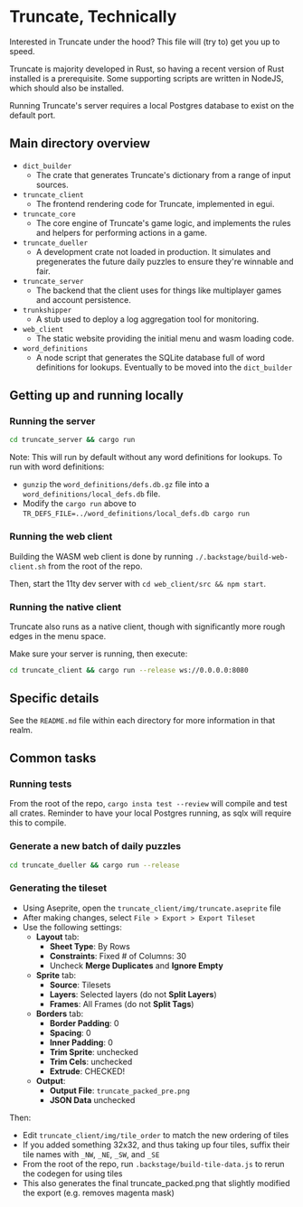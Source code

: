 # Truncate, Technically

Interested in Truncate under the hood? This file will (try to) get you up to speed.

Truncate is majority developed in Rust, so having a recent version of Rust installed is a prerequisite.
Some supporting scripts are written in NodeJS, which should also be installed.

Running Truncate's server requires a local Postgres database to exist on the default port.

## Main directory overview

- `dict_builder`
  - The crate that generates Truncate's dictionary from a range of input sources.
- `truncate_client`
  - The frontend rendering code for Truncate, implemented in egui.
- `truncate_core`
  - The core engine of Truncate's game logic, and implements the rules and helpers for performing actions in a game.
- `truncate_dueller`
  - A development crate not loaded in production. It simulates and pregenerates the future daily puzzles to ensure they're winnable and fair.
- `truncate_server`
  - The backend that the client uses for things like multiplayer games and account persistence.
- `trunkshipper`
  - A stub used to deploy a log aggregation tool for monitoring.
- `web_client`
  - The static website providing the initial menu and wasm loading code.
- `word_definitions`
  - A node script that generates the SQLite database full of word definitions for lookups. Eventually to be moved into the `dict_builder`

## Getting up and running locally

### Running the server

```bash
cd truncate_server && cargo run
```

Note: This will run by default without any word definitions for lookups. To run with word definitions:
- `gunzip` the `word_definitions/defs.db.gz` file into a `word_definitions/local_defs.db` file.
- Modify the `cargo run` above to `TR_DEFS_FILE=../word_definitions/local_defs.db cargo run`

### Running the web client

Building the WASM web client is done by running `./.backstage/build-web-client.sh` from the root of the repo.

Then, start the 11ty dev server with `cd web_client/src && npm start`.

### Running the native client

Truncate also runs as a native client, though with significantly more rough edges in the menu space.

Make sure your server is running, then execute:
```bash
cd truncate_client && cargo run --release ws://0.0.0.0:8080
```

## Specific details

See the `README.md` file within each directory for more information in that realm.

## Common tasks

### Running tests

From the root of the repo, `cargo insta test --review` will compile and test all crates.
Reminder to have your local Postgres running, as sqlx will require this to compile.

### Generate a new batch of daily puzzles

```bash
cd truncate_dueller && cargo run --release
```

### Generating the tileset

- Using Aseprite, open the `truncate_client/img/truncate.aseprite` file
- After making changes, select `File > Export > Export Tileset`
- Use the following settings:
  - **Layout** tab:
    - **Sheet Type**: By Rows
    - **Constraints**: Fixed # of Columns: 30
    - Uncheck **Merge Duplicates** and **Ignore Empty**
  - **Sprite** tab:
    - **Source**: Tilesets
    - **Layers**: Selected layers (do not **Split Layers**)
    - **Frames**: All Frames (do not **Split Tags**)
  - **Borders** tab:
    - **Border Padding**: 0
    - **Spacing**: 0
    - **Inner Padding**: 0
    - **Trim Sprite**: unchecked
    - **Trim Cels**: unchecked
    - **Extrude**: CHECKED!
  - **Output**:
    - **Output File**: `truncate_packed_pre.png`
    - **JSON Data** unchecked

Then:
- Edit `truncate_client/img/tile_order` to match the new ordering of tiles
- If you added something 32x32, and thus taking up four tiles, suffix their tile names with `_NW`, `_NE`, `_SW`, and `_SE`
- From the root of the repo, run `.backstage/build-tile-data.js` to rerun the codegen for using tiles
- This also generates the final truncate_packed.png that slightly modified the export (e.g. removes magenta mask)
